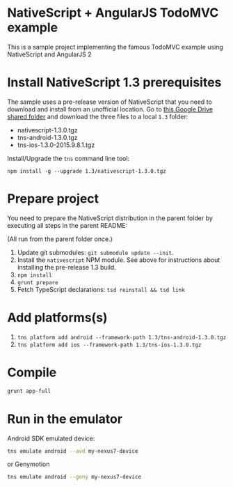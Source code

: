 # NativeScript + AngularJS TodoMVC example

This is a sample project implementing the famous TodoMVC example using NativeScript and AngularJS 2

# Install NativeScript 1.3 prerequisites

The sample uses a pre-release version of NativeScript that you need to download and install from an unofficial location. Go to [this Google Drive shared folder](https://drive.google.com/folderview?id=0B2NbnkQbtc4MY0NINlNKdWtHZms&usp=sharing) and download the three files to a local `1.3` folder:

* nativescript-1.3.0.tgz
* tns-android-1.3.0.tgz
* tns-ios-1.3.0-2015.9.8.1.tgz

Install/Upgrade the `tns` command line tool:

`npm install -g --upgrade 1.3/nativescript-1.3.0.tgz`

# Prepare project

You need to prepare the NativeScript distribution in the parent folder by executing all steps in the parent README:

(All run from the parent folder once.)

1. Update git submodules: `git submodule update --init`.
2. Install the `nativescript` NPM module. See above for instructions about installing the pre-release 1.3 build.
3. `npm install`
4. `grunt prepare`
5. Fetch TypeScript declarations: `tsd reinstall && tsd link`

# Add platforms(s)

1. `tns platform add android --framework-path 1.3/tns-android-1.3.0.tgz`
1. `tns platform add ios --framework-path 1.3/tns-ios-1.3.0.tgz`

# Compile

```sh
grunt app-full
```

# Run in the emulator

Android SDK emulated device:

```sh
tns emulate android --avd my-nexus7-device
```

or Genymotion

```sh
tns emulate android --geny my-nexus7-device
```
